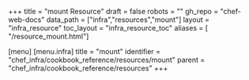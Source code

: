 +++
title = "mount Resource"
draft = false
robots = ""
gh_repo = "chef-web-docs"
data_path = ["infra","resources","mount"]
layout = "infra_resource"
toc_layout = "infra_resource_toc"
aliases = [ "/resource_mount.html"]

[menu]
  [menu.infra]
    title = "mount"
    identifier = "chef_infra/cookbook_reference/resources/mount"
    parent = "chef_infra/cookbook_reference/resources"
+++

<!-- The contents of this page are automatically generated from the mount.yaml file in the data directory. -->
<!-- To suggest a change, edit the https://github.com/chef/chef/blob/main/lib/chef/resource/mount.rb file
      and submit a pull request to the https://github.com/chef/chef repository. -->
